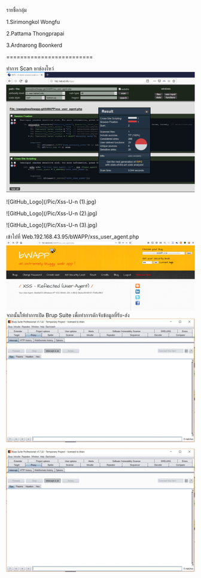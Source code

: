 รายชื่อกลุ่ม 

1.Sirimongkol Wongfu

2.Pattama Thongprapai

3.Ardnarong Boonkerd

=========================

ทำการ Scan หาช่องโหว่
![GitHub_Logo](/Pic/xss-u5.jpg)

![GitHub_Logo](/Pic/Xss-U-n (1).jpg)

![GitHub_Logo](/Pic/Xss-U-n (2).jpg)

![GitHub_Logo](/Pic/Xss-U-n (3).jpg)

เข้าไปที่ Web.192.168.43.95/bWAPP/xss_user_agent.php
![GitHub_Logo](/Pic/messageImage_1567830235503.jpg)
จากนั้นให้ทำการเปิด Brup Suite เพื่อทำการดักจับข้อมูลที่รับ-ส่ง
![GitHub_Logo](/Pic/messageImage_1567830255952.jpg)

![GitHub_Logo](/Pic/messageImage_1567830255952.jpg)
